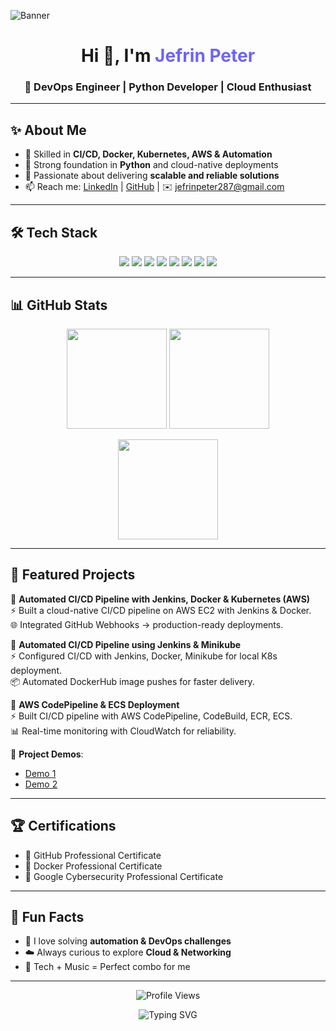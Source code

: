![Banner](https://raw.githubusercontent.com/Jeffy287/Jeffy287/main/assets/banner.png)

<h1 align="center">Hi 👋, I'm <span style="color:#6C63FF;">Jefrin Peter</span></h1>
<h3 align="center">🚀 DevOps Engineer | Python Developer | Cloud Enthusiast</h3>

---

## ✨ About Me
- 🔧 Skilled in **CI/CD, Docker, Kubernetes, AWS & Automation**  
- 🐍 Strong foundation in **Python** and cloud-native deployments  
- 🎯 Passionate about delivering **scalable and reliable solutions**  
- 📫 Reach me: [LinkedIn](http://www.linkedin.com/in/jefrinpeter) | [GitHub](https://github.com/Jeffy287) | ✉️ jefrinpeter287@gmail.com  

---

## 🛠️ Tech Stack

<p align="center">
  <img src="https://img.shields.io/badge/Python-3776AB?style=for-the-badge&logo=python&logoColor=white"/>
  <img src="https://img.shields.io/badge/Django-092E20?style=for-the-badge&logo=django&logoColor=white"/>
  <img src="https://img.shields.io/badge/Docker-2496ED?style=for-the-badge&logo=docker&logoColor=white"/>
  <img src="https://img.shields.io/badge/Kubernetes-326CE5?style=for-the-badge&logo=kubernetes&logoColor=white"/>
  <img src="https://img.shields.io/badge/AWS-232F3E?style=for-the-badge&logo=amazon-aws&logoColor=white"/>
  <img src="https://img.shields.io/badge/Jenkins-D24939?style=for-the-badge&logo=jenkins&logoColor=white"/>
  <img src="https://img.shields.io/badge/GitHub%20Actions-2088FF?style=for-the-badge&logo=github-actions&logoColor=white"/>
  <img src="https://img.shields.io/badge/Git-F05032?style=for-the-badge&logo=git&logoColor=white"/>
</p>

---

## 📊 GitHub Stats

<p align="center">
  <img src="https://github-readme-stats.vercel.app/api?username=Jeffy287&show_icons=true&theme=radical" height="160"/>
  <img src="https://github-readme-streak-stats.herokuapp.com/?user=Jeffy287&theme=radical" height="160"/>
</p>

<p align="center">
  <img src="https://github-readme-stats.vercel.app/api/top-langs/?username=Jeffy287&layout=compact&theme=radical" height="160"/>
</p>

---

## 🚀 Featured Projects

🔹 **Automated CI/CD Pipeline with Jenkins, Docker & Kubernetes (AWS)**  
⚡ Built a cloud-native CI/CD pipeline on AWS EC2 with Jenkins & Docker.  
🌐 Integrated GitHub Webhooks → production-ready deployments.  

🔹 **Automated CI/CD Pipeline using Jenkins & Minikube**  
⚡ Configured CI/CD with Jenkins, Docker, Minikube for local K8s deployment.  
📦 Automated DockerHub image pushes for faster delivery.  

🔹 **AWS CodePipeline & ECS Deployment**  
⚡ Built CI/CD pipeline with AWS CodePipeline, CodeBuild, ECR, ECS.  
📊 Real-time monitoring with CloudWatch for reliability.  

🎥 **Project Demos**:  
- [Demo 1](https://www.loom.com/share/109edef5cfc54053a69b4a5ec9fb8222)  
- [Demo 2](https://www.loom.com/share/eb0a14dadabd433b8f2774f32471d72a)  

---

## 🏆 Certifications
- 📜 GitHub Professional Certificate  
- 📜 Docker Professional Certificate  
- 📜 Google Cybersecurity Professional Certificate  

---

## 🎯 Fun Facts
- 🤖 I love solving **automation & DevOps challenges**  
- ☁️ Always curious to explore **Cloud & Networking**  
- 🎵 Tech + Music = Perfect combo for me  

---

<p align="center">
  <img src="https://komarev.com/ghpvc/?username=Jeffy287&label=Profile%20Views&color=blue&style=flat" alt="Profile Views" />
</p>

<p align="center">
  <img src="https://readme-typing-svg.herokuapp.com?font=Fira+Code&pause=1000&color=6C63FF&center=true&vCenter=true&width=435&lines=DevOps+Engineer;Python+Developer;Cloud+Enthusiast;Automation+Lover" alt="Typing SVG" />
</p>
